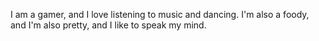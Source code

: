 I am a gamer, and I love listening to music and dancing. I'm also a foody, and I'm also pretty, and I like to speak my mind.

